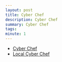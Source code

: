 ```yaml
---
layout: post
title: Cyber Chef
description: Cyber Chef
summary: Cyber Chef
tags: 
minute: 1
---
```

* [Cyber Chef](https://icyberchef.com/)
* [Local Cyber Chef](https://github.com/gchq/CyberChef/releases)